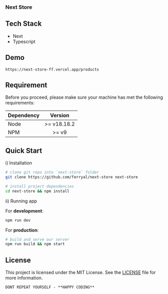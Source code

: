 ### Next Store

## Tech Stack
- Next
- Typescript

## Demo
```
https://next-store-ff.vercel.app/products
```

## Requirement

Before you proceed, please make sure your machine has met the following requirements:

| Dependency |   Version   |
| ---------- | :---------: |
| Node       | >= v18.18.2 |
| NPM        |    >= v9    |

## Quick Start

i) Installation

```bash
# clone git repo into `next-store` folder
git clone https://github.com/ferryal/next-store next-store

# install project dependencies
cd next-store && npm install
```

ii) Running app

For **development**:

```bash
npm run dev
```

For **production**:

```bash
# build and serve our server
npm run build && npm start
```
## License

This project is licensed under the MIT License. See the [LICENSE](LICENSE) file for more information.

```
DONT REPEAT YOURSELF - **HAPPY CODING**
```